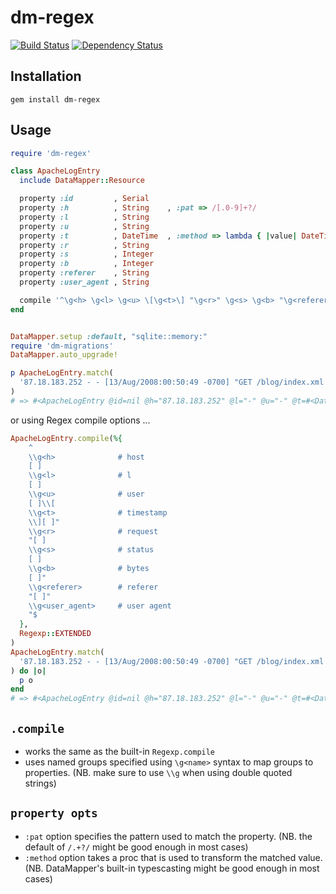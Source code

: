 dm-regex
===

[![Build Status](https://travis-ci.org/locomote/dm-regex.png)](https://travis-ci.org/locomote/dm-regex)
[![Dependency Status](https://gemnasium.com/locomote/dm-regex.png)](https://gemnasium.com/locomote/dm-regex)

Installation
---

```
gem install dm-regex
```

Usage
---
``` ruby
require 'dm-regex'

class ApacheLogEntry
  include DataMapper::Resource

  property :id         , Serial
  property :h          , String    , :pat => /[.0-9]+?/
  property :l          , String
  property :u          , String
  property :t          , DateTime  , :method => lambda { |value| DateTime.strptime(value, '%d/%b/%Y:%H:%M:%S %z') }
  property :r          , String
  property :s          , Integer
  property :b          , Integer
  property :referer    , String
  property :user_agent , String

  compile '^\g<h> \g<l> \g<u> \[\g<t>\] "\g<r>" \g<s> \g<b> "\g<referer>" "\g<user_agent>"$'
end


DataMapper.setup :default, "sqlite::memory:"
require 'dm-migrations'
DataMapper.auto_upgrade!

p ApacheLogEntry.match(
  '87.18.183.252 - - [13/Aug/2008:00:50:49 -0700] "GET /blog/index.xml HTTP/1.1" 302 527 "-" "Feedreader 3.13 (Powered by Newsbrain)"'
)
# => #<ApacheLogEntry @id=nil @h="87.18.183.252" @l="-" @u="-" @t=#<DateTime: 2008-08-13T00:50:49-07:00 ((2454692j,28249s,0n),-25200s,2299161j)> @r="GET /blog/index.xml HTTP/1.1" @s=302 @b=527 @referer="-" @user_agent="Feedreader 3.13 (Powered by Newsbrain)">
```

or using Regex compile options ...

``` ruby
ApacheLogEntry.compile(%{
    ^
    \\g<h>              # host
    [ ]
    \\g<l>              # l
    [ ]
    \\g<u>              # user
    [ ]\\[
    \\g<t>              # timestamp
    \\][ ]"
    \\g<r>              # request
    "[ ]
    \\g<s>              # status
    [ ]
    \\g<b>              # bytes
    [ ]"
    \\g<referer>        # referer
    "[ ]"
    \\g<user_agent>     # user agent
    "$
  },
  Regexp::EXTENDED
)
ApacheLogEntry.match(
  '87.18.183.252 - - [13/Aug/2008:00:50:49 -0700] "GET /blog/index.xml HTTP/1.1" 302 527 "-" "Feedreader 3.13 (Powered by Newsbrain)"'
) do |o|
  p o
end
# => #<ApacheLogEntry @id=nil @h="87.18.183.252" @l="-" @u="-" @t=#<DateTime: 2008-08-13T00:50:49-07:00 ((2454692j,28249s,0n),-25200s,2299161j)> @r="GET /blog/index.xml HTTP/1.1" @s=302 @b=527 @referer="-" @user_agent="Feedreader 3.13 (Powered by Newsbrain)">
```

`.compile`
---
 * works the same as the built-in `Regexp.compile`
 * uses named groups specified using `\g<name>` syntax to map groups to properties. (NB. make sure to use `\\g` when using double quoted strings)

`property opts`
---

 * `:pat` option specifies the pattern used to match the property. (NB. the default of `/.+?/` might be good enough in most cases)
 * `:method` option takes a proc that is used to transform the matched value. (NB. DataMapper's built-in typescasting might be good enough in most cases)

